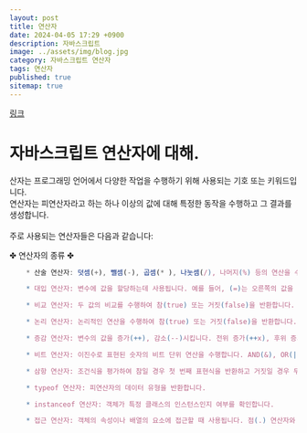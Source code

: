 ```yaml
---
layout: post
title: 연산자
date: 2024-04-05 17:29 +0900
description: 자바스크립트
image: ../assets/img/blog.jpg
category: 자바스크립트 연산자
tags: 연산자
published: true
sitemap: true
---
```


[링크](https://github.com/123dd654/123dd654.github.io)


# 자바스크립트 연산자에 대해.<br />

산자는 프로그래밍 언어에서 다양한 작업을 수행하기 위해 사용되는 기호 또는 키워드입니다.<br />
연산자는 피연산자라고 하는 하나 이상의 값에 대해 특정한 동작을 수행하고 그 결과를 생성합니다.<br />
<br />
주로 사용되는 연산자들은 다음과 같습니다:

✤ 연산자의 종류 ✤
````javascript 
    * 산술 연산자: 덧셈(+), 뺄셈(-), 곱셈(* ), 나눗셈(/), 나머지(%) 등의 연산을 수행합니다.

    * 대입 연산자: 변수에 값을 할당하는데 사용됩니다. 예를 들어, (=)는 오른쪽의 값을 왼쪽의 변수에 할당합니다.

    * 비교 연산자: 두 값의 비교를 수행하여 참(true) 또는 거짓(false)을 반환합니다. 예를 들어, (==), (!=), (>), (<), (>=), (<=) 등이 있습니다.

    * 논리 연산자: 논리적인 연산을 수행하여 참(true) 또는 거짓(false)을 반환합니다. 주로 AND(&&), OR(||), NOT(!) 연산자가 사용됩니다.

    * 증감 연산자: 변수의 값을 증가(++), 감소(--)시킵니다. 전위 증가(++x), 후위 증가(x++)와 같은 형태로 사용됩니다.

    * 비트 연산자: 이진수로 표현된 숫자의 비트 단위 연산을 수행합니다. AND(&), OR(|), XOR(^), 비트 이동(<<, >>) 등이 있습니다.

    * 삼항 연산자: 조건식을 평가하여 참일 경우 첫 번째 표현식을 반환하고 거짓일 경우 두 번째 표현식을 반환합니다. 일반적으로 (조건식 ? 표현식1 : 표현식2) 형태로 사용됩니다.

    * typeof 연산자: 피연산자의 데이터 유형을 반환합니다.

    * instanceof 연산자: 객체가 특정 클래스의 인스턴스인지 여부를 확인합니다.

    * 접근 연산자: 객체의 속성이나 배열의 요소에 접근할 때 사용됩니다. 점(.) 연산자와 대괄호([]) 연산자가 있습니다.
````

<br />


                
